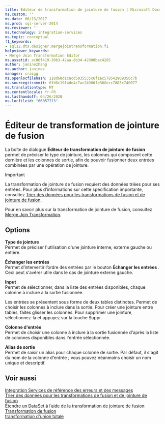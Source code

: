 ```yaml
---
title: Éditeur de transformation de jointure de fusion | Microsoft Docs
ms.custom: ''
ms.date: 06/13/2017
ms.prod: sql-server-2014
ms.reviewer: ''
ms.technology: integration-services
ms.topic: conceptual
f1_keywords:
- sql12.dts.designer.mergejointransformation.f1
helpviewer_keywords:
- Merge Join Transformation Editor
ms.assetid: ac06f419-30b3-42aa-8b34-42000bec4285
author: janinezhang
ms.author: janinez
manager: craigg
ms.openlocfilehash: 118d68d1cacd5035535c6f1ac578542909356c7b
ms.sourcegitcommit: 6fd8c1914de4c7ac24900fe388ecc7883c740077
ms.translationtype: MT
ms.contentlocale: fr-FR
ms.lasthandoff: 04/26/2020
ms.locfileid: "66057713"
---
```

# <a name="merge-join-transformation-editor"></a>Éditeur de transformation de jointure de fusion
  La boîte de dialogue **Éditeur de transformation de jointure de fusion** permet de préciser le type de jointure, les colonnes qui composent cette dernière et les colonnes de sortie, afin de pouvoir fusionner deux entrées combinées par une opération de jointure.  
  
> [!IMPORTANT]  
>  La transformation de jointure de fusion requiert des données triées pour ses entrées. Pour plus d’informations sur cette spécification importante, consultez [Trier des données pour les transformations de fusion et de jointure de fusion](data-flow/transformations/sort-data-for-the-merge-and-merge-join-transformations.md).  
  
 Pour en savoir plus sur la transformation de jointure de fusion, consultez [Merge Join Transformation](data-flow/transformations/merge-join-transformation.md).  
  
## <a name="options"></a>Options  
 **Type de jointure**  
 Permet de préciser l'utilisation d'une jointure interne, externe gauche ou entière.  
  
 **Échanger les entrées**  
 Permet d’intervertir l’ordre des entrées par le bouton **Échanger les entrées** . Ceci peut s'avérer utile dans le cas de jointure externe gauche.  
  
 **Input**  
 Permet de sélectionner, dans la liste des entrées disponibles, chaque colonne à inclure à la sortie fusionnée.  
  
 Les entrées se présentent sous forme de deux tables distinctes. Permet de choisir les colonnes à inclure dans la sortie. Pour créer une jointure entre tables, faites glisser les colonnes. Pour supprimer une jointure, sélectionnez-la et appuyez sur la touche Suppr.  
  
 **Colonne d'entrée**  
 Permet de choisir une colonne à inclure à la sortie fusionnée d'après la liste de colonnes disponibles dans l'entrée sélectionnée.  
  
 **Alias de sortie**  
 Permet de saisir un alias pour chaque colonne de sortie. Par défaut, il s'agit du nom de la colonne d'entrée ; vous pouvez néanmoins choisir un nom unique et descriptif.  
  
## <a name="see-also"></a>Voir aussi  
 [Integration Services de référence des erreurs et des messages](../../2014/integration-services/integration-services-error-and-message-reference.md)   
 [Trier des données pour les transformations de fusion et de jointure de fusion](data-flow/transformations/sort-data-for-the-merge-and-merge-join-transformations.md)   
 [Étendre un DataSet à l’aide de la transformation de jointure de fusion](data-flow/transformations/extend-a-dataset-by-using-the-merge-join-transformation.md)   
 [Transformation de fusion](data-flow/transformations/merge-transformation.md)   
 [transformation d'union totale](data-flow/transformations/union-all-transformation.md)  
  
  
